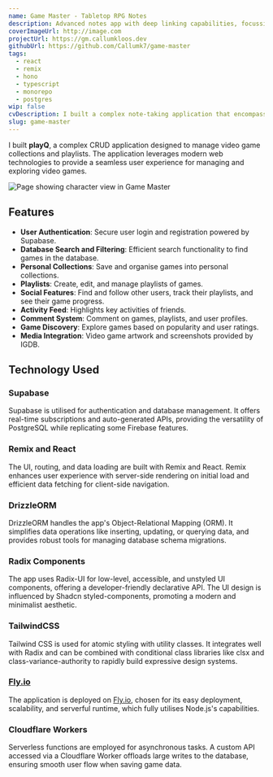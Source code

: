 ```yaml
---
name: Game Master - Tabletop RPG Notes
description: Advanced notes app with deep linking capabilities, focussing on Tabletop RPG players.
coverImageUrl: http://image.com
projectUrl: https://gm.callumkloos.dev
githubUrl: https://github.com/Callumk7/game-master
tags:
  - react
  - remix
  - hono
  - typescript
  - monorepo
  - postgres
wip: false
cvDescription: I built a complex note-taking application that encompasses a front-end client built on top of react and remix, as well as a dedicated back-end built with node and hono. These were tied together in a monorepo setup which facilitated a shared contract through an api package that managed all cross-boundary types and data-fetching functions consumed by the client.
slug: game-master
---
```


I built **playQ**, a complex CRUD application designed to manage video game collections and playlists. The application leverages modern web technologies to provide a seamless user experience for managing and exploring video games.

![Page showing character view in Game Master](/images/001-screenshot.png)

## Features

- **User Authentication**: Secure user login and registration powered by Supabase.
- **Database Search and Filtering**: Efficient search functionality to find games in the database.
- **Personal Collections**: Save and organise games into personal collections.
- **Playlists**: Create, edit, and manage playlists of games.
- **Social Features**: Find and follow other users, track their playlists, and see their game progress.
- **Activity Feed**: Highlights key activities of friends.
- **Comment System**: Comment on games, playlists, and user profiles.
- **Game Discovery**: Explore games based on popularity and user ratings.
- **Media Integration**: Video game artwork and screenshots provided by IGDB.

## Technology Used

### Supabase

Supabase is utilised for authentication and database management. It offers real-time subscriptions and auto-generated APIs, providing the versatility of PostgreSQL while replicating some Firebase features.

### Remix and React

The UI, routing, and data loading are built with Remix and React. Remix enhances user experience with server-side rendering on initial load and efficient data fetching for client-side navigation.

### DrizzleORM

DrizzleORM handles the app's Object-Relational Mapping (ORM). It simplifies data operations like inserting, updating, or querying data, and provides robust tools for managing database schema migrations.

### Radix Components

The app uses Radix-UI for low-level, accessible, and unstyled UI components, offering a developer-friendly declarative API. The UI design is influenced by Shadcn styled-components, promoting a modern and minimalist aesthetic.

### TailwindCSS

Tailwind CSS is used for atomic styling with utility classes. It integrates well with Radix and can be combined with conditional class libraries like clsx and class-variance-authority to rapidly build expressive design systems.

### [Fly.io](http://Fly.io)

The application is deployed on [Fly.io](http://Fly.io), chosen for its easy deployment, scalability, and serverful runtime, which fully utilises Node.js's capabilities.

### Cloudflare Workers

Serverless functions are employed for asynchronous tasks. A custom API accessed via a Cloudflare Worker offloads large writes to the database, ensuring smooth user flow when saving game data.

